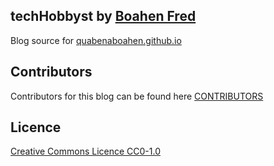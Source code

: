 ## techHobbyst by [Boahen Fred](https://boaheninc.com)

Blog source for [quabenaboahen.github.io](htpps://quabenaboahen.github.io)

## Contributors

Contributors for this blog can be found here [CONTRIBUTORS](https://github.com/QuabenaBoahen/quabenaboahen.github.io/blob/master/CONTRIBUTORS.txt)

## Licence 

[Creative Commons Licence CC0-1.0](https://github.com/QuabenaBoahen/quabenaboahen.github.io/blob/master/LICENSE)



